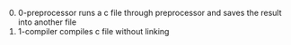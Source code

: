 0. 0-preprocessor runs a c file through preprocessor and saves the result into another file
1. 1-compiler compiles c file without linking
